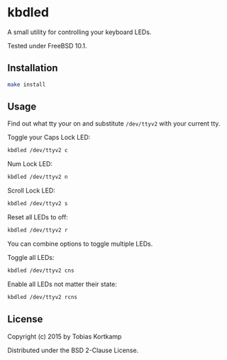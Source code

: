 # kbdled

A small utility for controlling your keyboard LEDs.

Tested under FreeBSD 10.1.

## Installation

```bash
make install
```

## Usage

Find out what tty your on and substitute `/dev/ttyv2` with your current tty.

Toggle your Caps Lock LED:
```bash
kbdled /dev/ttyv2 c
```

Num Lock LED:
```bash
kbdled /dev/ttyv2 n
```

Scroll Lock LED:
```bash
kbdled /dev/ttyv2 s
```

Reset all LEDs to off:
```bash
kbdled /dev/ttyv2 r
```

You can combine options to toggle multiple LEDs.

Toggle all LEDs:
```bash
kbdled /dev/ttyv2 cns
```

Enable all LEDs not matter their state:
```bash
kbdled /dev/ttyv2 rcns
```

## License

Copyright (c) 2015 by Tobias Kortkamp

Distributed under the BSD 2-Clause License.
